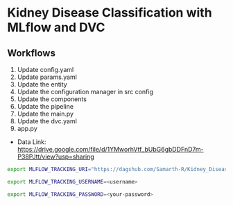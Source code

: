 # Kidney Disease Classification with MLflow and DVC

## Workflows

1. Update config.yaml
2. Update params.yaml
3. Update the entity
4. Update the configuration manager in src config
5. Update the components
6. Update the pipeline
7. Update the main.py
8. Update the dvc.yaml
9. app.py

- Data Link: https://drive.google.com/file/d/1YMworhVtf_bUbG6gbDDFnD7m-P38PJtt/view?usp=sharing

```bash
export MLFLOW_TRACKING_URI="https://dagshub.com/Samarth-R/Kidney_Disease_Classifiaction-with-MLflow-DVC.mlflow"

export MLFLOW_TRACKING_USERNAME=<username>

export MLFLOW_TRACKING_PASSWORD=<your-password>
```
